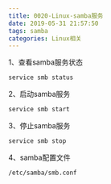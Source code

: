 ```yaml
---
title: 0020-Linux-samba服务
date: 2019-05-31 21:57:50
tags: samba
categories: Linux相关
---
```


1、查看samba服务状态

``` bash
service smb status
```


2、启动samba服务
``` bash
service smb start
```

3、停止samba服务

``` bash
service smb stop
```

4、samba配置文件

```
/etc/samba/smb.conf
```

